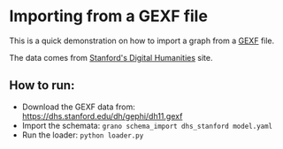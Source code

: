 # Importing from a GEXF file

This is a quick demonstration on how to import a graph from a [GEXF](http://gexf.net/format/) file.

The data comes from [Stanford's Digital Humanities](https://dhs.stanford.edu/gephi-workshop/sample-graph-data/) site.

## How to run:

  - Download the GEXF data from: https://dhs.stanford.edu/dh/gephi/dh11.gexf
  - Import the schemata: `grano schema_import dhs_stanford model.yaml`
  - Run the loader: `python loader.py`
